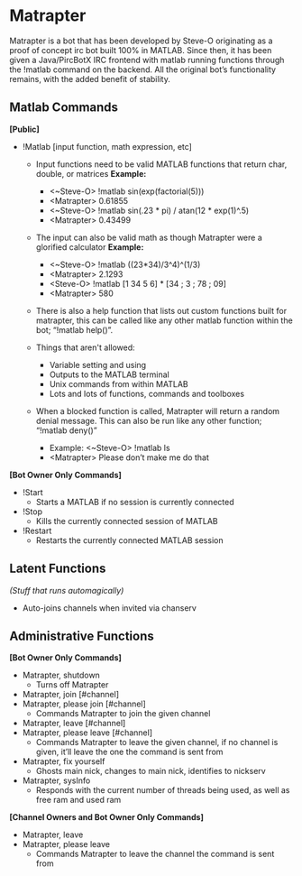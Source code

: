 # Matrapter
Matrapter is a bot that has been developed by Steve-O originating as a proof of concept irc bot built 100% in MATLAB. Since then, it has been given a Java/PircBotX IRC frontend with matlab running functions through the !matlab command on the backend. All the original bot’s functionality remains, with the added benefit of stability.

## Matlab Commands
**[Public]**
* !Matlab [input function, math expression, etc]
  * Input functions need to be valid MATLAB functions that return char, double, or matrices **Example:**
    * \<~Steve-O> !matlab sin(exp(factorial(5)))
    * \<Matrapter> 0.61855
    * \<~Steve-O> !matlab sin(.23 * pi) / atan(12 * exp(1)^.5)
    * \<Matrapter> 0.43499
  * The input can also be valid math as though Matrapter were a glorified calculator **Example:** 
    * \<~Steve-O> !matlab ((23*34)/3^4)^(1/3)
    * \<Matrapter> 2.1293
    * \<Steve-O> !matlab [1 34 5 6] * [34 ; 3 ; 78 ; 09]
    * \<Matrapter> 580
  * There is also a help function that lists out custom functions built for matrapter, this can be called like any other matlab function within the bot; “!matlab help()”.
  * Things that aren't allowed: 
    * Variable setting and using
    * Outputs to the MATLAB terminal
    * Unix commands from within MATLAB
    * Lots and lots of functions, commands and toolboxes

  * When a blocked function is called, Matrapter will return a random denial message. This can also be run like any other function; “!matlab deny()”
    * Example: \<~Steve-O> !matlab ls
    * \<Matrapter> Please don’t make me do that
    
**[Bot Owner Only Commands]**
* !Start
  * Starts a MATLAB if no session is currently connected
* !Stop
  * Kills the currently connected session of MATLAB
* !Restart
  * Restarts the currently connected MATLAB session

## Latent Functions
*(Stuff that runs automagically)*
  * Auto-joins channels when invited via chanserv

## Administrative Functions
**[Bot Owner Only Commands]**
* Matrapter, shutdown
  * Turns off Matrapter
* Matrapter, join [#channel]
* Matrapter, please join [#channel]
  * Commands Matrapter to join the given channel
* Matrapter, leave [#channel]
* Matrapter, please leave [#channel]
  * Commands Matrapter to leave the given channel, if no channel is given, it’ll leave the one the command is sent from
* Matrapter, fix yourself
  * Ghosts main nick, changes to main nick, identifies to nickserv
* Matrapter, sysInfo
  * Responds with the current number of threads being used, as well as free ram and used ram
  
**[Channel Owners and Bot Owner Only Commands]**
* Matrapter, leave
* Matrapter, please leave
  * Commands Matrapter to leave the channel the command is sent from
